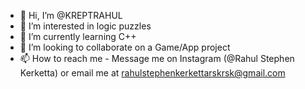 - 👋 Hi, I’m @KREPTRAHUL
- 👀 I’m interested in logic puzzles
- 🌱 I’m currently learning C++
- 💞️ I’m looking to collaborate on a Game/App project
- 📫 How to reach me - Message me on Instagram (@Rahul Stephen Kerketta) or email me at rahulstephenkerkettarskrsk@gmail.com

<!---
KREPTRAHUL/KREPTRAHUL is a ✨ special ✨ repository because its `README.md` (this file) appears on your GitHub profile.
You can click the Preview link to take a look at your changes.
--->
